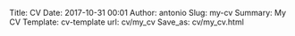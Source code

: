 Title: CV
Date: 2017-10-31 00:01
Author: antonio
Slug: my-cv
Summary: My CV
Template: cv-template
url: cv/my_cv
Save_as: cv/my_cv.html


